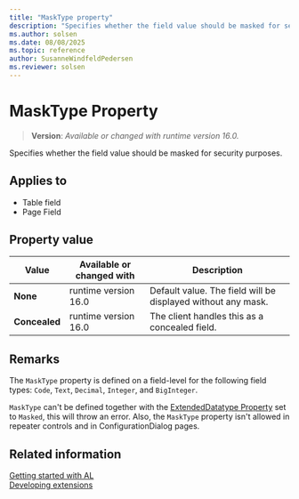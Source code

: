 ```yaml
---
title: "MaskType property"
description: "Specifies whether the field value should be masked for security purposes."
ms.author: solsen
ms.date: 08/08/2025
ms.topic: reference
author: SusanneWindfeldPedersen
ms.reviewer: solsen
---
```

[//]: # (START>DO_NOT_EDIT)
[//]: # (IMPORTANT:Do not edit any of the content between here and the END>DO_NOT_EDIT.)
[//]: # (Any modifications should be made in the .xml files in the ModernDev repo.)
# MaskType Property
> **Version**: _Available or changed with runtime version 16.0._

Specifies whether the field value should be masked for security purposes.

## Applies to
-   Table field
-   Page Field

## Property value

|Value|Available or changed with|Description|
|-----------|-----------|---------------------------------------|
|**None**|runtime version 16.0|Default value. The field will be displayed without any mask.|
|**Concealed**|runtime version 16.0|The client handles this as a concealed field.|

[//]: # (IMPORTANT: END>DO_NOT_EDIT)

## Remarks

The `MaskType` property is defined on a field-level for the following field types: `Code`, `Text`, `Decimal`, `Integer`, and `BigInteger`.

`MaskType` can't be defined together with the [ExtendedDatatype Property](devenv-extendeddatatype-property.md) set to `Masked`, this will throw an error. Also, the `MaskType` property isn't allowed in repeater controls and in ConfigurationDialog pages.

## Related information  

[Getting started with AL](../devenv-get-started.md)  
[Developing extensions](../devenv-dev-overview.md)  